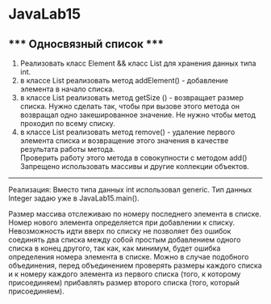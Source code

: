 # JavaLab15

*** Односвязный список ***  
------

1) Реализовать класс Element && класс List для хранения данных типа int.  
2) в классе List реализовать метод addElement() - добавление элемента в начало списка.   
3) в классе List реализовать метод getSize () - возвращает размер списка. Нужно сделать так, чтобы при вызове этого метода он возвращал одно закешированное значение. Не нужно чтобы метод проходил по всему списку.  
4) в классе List реализовать метод remove() - удаление первого элемента списка и возвращение этого значения в качестве результата работы метода.  
Проверить работу этого метода в совокупности с методом add()  
Запрещено использовать массивы и другие коллекции объектов.  


------
Реализация:
Вместо типа данных int использовал generic.
Тип данных Integer задаю уже в JavaLab15.main().

Размер массива отслеживаю по номеру последнего элемента в списке. Номер нового элемента определяется при добавлении к списку.  
Невозможность идти вверх по списку не позволяет без ошибок соединять два списка между собой простым добавлением одного списка в конец другого, так как, как минимум, будет ошибка определения номера элемента в списке. Можно в случае подобного объединения, перед объединением проверять размеры каждого списка и к номеру каждого элемента из первого списка (того, к которому присоединяем) прибавлять размер второго списка (того, который присоединяем).

